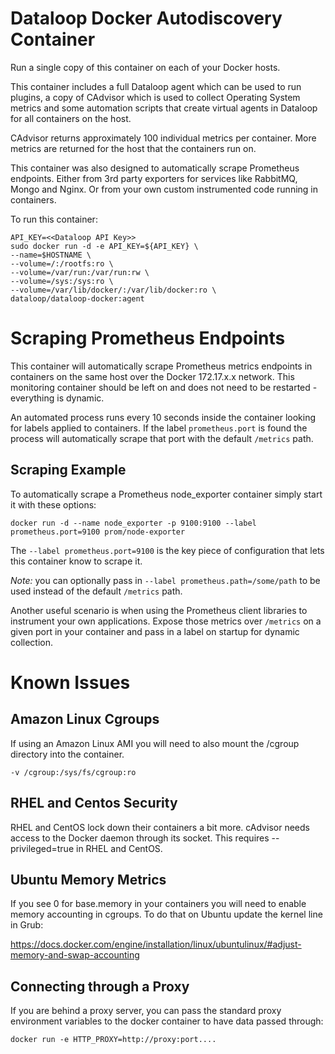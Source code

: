 # Dataloop Docker Autodiscovery Container

Run a single copy of this container on each of your Docker hosts.

This container includes a full Dataloop agent which can be used to run plugins, a copy of CAdvisor which is used to
collect Operating System metrics and some automation scripts that create virtual agents in Dataloop for all containers
on the host.

CAdvisor returns approximately 100 individual metrics per container. More metrics are returned for the host that the
containers run on.

This container was also designed to automatically scrape Prometheus endpoints. Either from 3rd party exporters for
services like RabbitMQ, Mongo and Nginx. Or from your own custom instrumented code running in containers.

To run this container:

```
API_KEY=<<Dataloop API Key>>
sudo docker run -d -e API_KEY=${API_KEY} \
--name=$HOSTNAME \
--volume=/:/rootfs:ro \
--volume=/var/run:/var/run:rw \
--volume=/sys:/sys:ro \
--volume=/var/lib/docker/:/var/lib/docker:ro \
dataloop/dataloop-docker:agent
```

# Scraping Prometheus Endpoints

This container will automatically scrape Prometheus metrics endpoints in containers on the same host over the Docker
172.17.x.x network. This monitoring container should be left on and does not need to be restarted - everything is dynamic.

An automated process runs every 10 seconds inside the container looking for labels applied to containers. If the label
`prometheus.port` is found the process will automatically scrape that port with the default `/metrics` path.

## Scraping Example

To automatically scrape a Prometheus node_exporter container simply start it with these options:

```
docker run -d --name node_exporter -p 9100:9100 --label prometheus.port=9100 prom/node-exporter
```

The `--label prometheus.port=9100` is the key piece of configuration that lets this container know to scrape it.

*Note:* you can optionally pass in `--label prometheus.path=/some/path` to be used instead of the default `/metrics` path.

Another useful scenario is when using the Prometheus client libraries to instrument your own applications. Expose those
metrics over `/metrics` on a given port in your container and pass in a label on startup for dynamic collection.


# Known Issues

## Amazon Linux Cgroups

If using an Amazon Linux AMI you will need to also mount the /cgroup directory into the container.

```
-v /cgroup:/sys/fs/cgroup:ro
```

## RHEL and Centos Security

RHEL and CentOS lock down their containers a bit more. cAdvisor needs access to the Docker daemon through its socket. This requires --privileged=true in RHEL and CentOS.


## Ubuntu Memory Metrics

If you see 0 for base.memory in your containers you will need to enable memory accounting in cgroups. To do that on Ubuntu update the kernel line in Grub:

https://docs.docker.com/engine/installation/linux/ubuntulinux/#adjust-memory-and-swap-accounting


## Connecting through a Proxy


If you are behind a proxy server, you can pass the standard proxy environment variables to the docker container to have data passed through:

```
docker run -e HTTP_PROXY=http://proxy:port....
```
